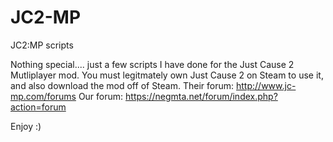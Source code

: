 JC2-MP
======

JC2:MP scripts

Nothing special.... just a few scripts I have done for the Just Cause 2 Mutliplayer mod. You must legitmately own Just Cause 2
on Steam to use it, and also download the mod off of Steam.
Their forum:
http://www.jc-mp.com/forums
Our forum:
https://negmta.net/forum/index.php?action=forum

Enjoy :)
